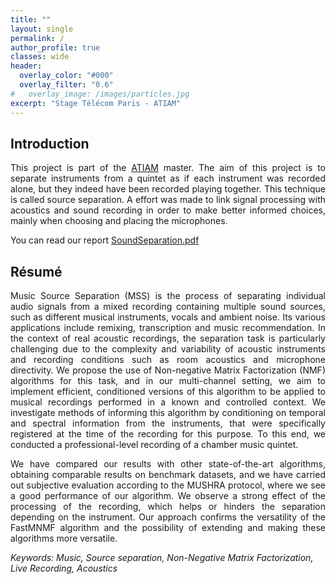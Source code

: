 ```yaml
---
title: ""
layout: single
permalink: /
author_profile: true
classes: wide
header:
  overlay_color: "#000"
  overlay_filter: "0.6"
#   overlay_image: /images/particles.jpg
excerpt: "Stage Télécom Paris - ATIAM"
---
```


## Introduction
<html>
<div style="text-align: justify">
<p>
This project is part of the <a href="https://www.atiam.ircam.fr/en/" target="_blank" rel="noopener noreferrer">ATIAM</a> master. The aim of this project is to separate instruments from a quintet as if each instrument was recorded alone, but they indeed have been recorded playing together. This technique is called source separation. A effort was made to link signal processing with acoustics and sound recording in order to make better informed choices, mainly when choosing and placing the microphones.
</p>
<p>
You can read our report <a href="/images/PAM_SourceSeparation.pdf" target="_blank" rel="noopener noreferrer">SoundSeparation.pdf</a>
</p>
</div>
</html>

## Résumé

<html>
<div style="text-align: justify">
<p>
Music Source Separation (MSS) is the process of separating individual audio signals from a mixed recording containing multiple sound sources, such as different musical instruments, vocals and ambient noise. Its various applications include remixing, transcription and music recommendation. In the context of real acoustic recordings, the separation task is particularly challenging due to the complexity and variability of acoustic instruments and recording conditions such as room acoustics and microphone directivity. We propose the use of Non-negative Matrix Factorization (NMF) algorithms for this task, and in our multi-channel setting, we aim to implement efficient, conditioned versions of this algorithm to be applied to musical recordings performed in a known and controlled context. We investigate methods of informing this algorithm by conditioning on temporal and spectral information from the instruments, that were specifically registered at the time of the recording for this purpose. To this end, we conducted a professional-level recording of a chamber music quintet.
</p>
<p>
We have compared our results with other state-of-the-art algorithms, obtaining comparable results on benchmark datasets, and we have carried out subjective evaluation according to the MUSHRA protocol, where we see a good performance of our algorithm. We observe a strong effect of the processing of the recording, which helps or hinders the separation depending on the instrument. Our approach confirms the versatility of the FastMNMF algorithm and the possibility of extending and making these algorithms more versatile.
</p>

</div>
</html>

*Keywords: Music, Source separation, Non-Negative Matrix Factorization, Live Recording, Acoustics*